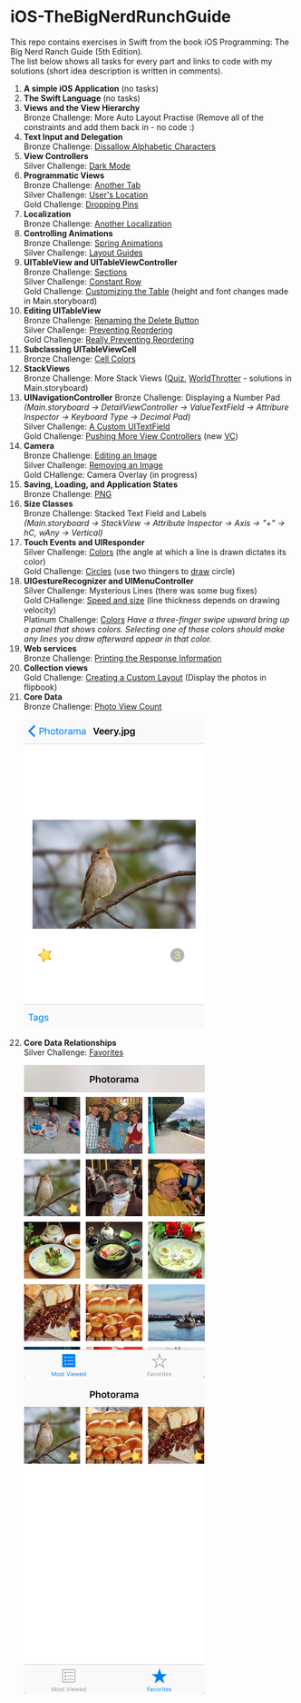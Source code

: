 # iOS-TheBigNerdRunchGuide

This repo contains exercises in Swift from the book iOS Programming: The Big Nerd Ranch Guide (5th Edition).<br>
The list below shows all tasks for every part and links to code with my solutions (short idea description is written in comments).

<ol>
<li>
<b>A simple iOS Application</b> (no tasks)
</li>

<li>
<b>The Swift Language</b> (no tasks)
</li>

<li>
<b>Views and the View Hierarchy</b><br>
Bronze Challenge: More Auto Layout Practise (Remove all of the constraints and add them back in - no code :)
</li>

<li>
<b>Text Input and Delegation</b><br>
Bronze Challenge:
<a href="https://github.com/pankova/iOS-TheBigNerdRunchGuide/blob/master/WorldTrotter/WorldTrotter/ConversionViewController.swift#L60-L68">Dissallow Alphabetic Characters</a>

</li>

<li>
<b>View Controllers</b><br>
Silver Challenge:  
<a href="https://github.com/pankova/iOS-TheBigNerdRunchGuide/blob/master/WorldTrotter/WorldTrotter/ConversionViewController.swift#L88-L106">Dark Mode</a>
</li>

<li>
<b>Programmatic Views</b><br>
Bronze Challenge:
<a href="https://github.com/pankova/iOS-TheBigNerdRunchGuide/blob/master/WorldTrotter/WorldTrotter/WebNerdRanchViewController.swift#L9-L31">Another Tab</a><br>
Silver Challenge:
<a href="https://github.com/pankova/iOS-TheBigNerdRunchGuide/blob/master/WorldTrotter/WorldTrotter/MapViewController.swift#L76-L98">User's Location</a><br>
Gold Challenge:
<a href="https://github.com/pankova/iOS-TheBigNerdRunchGuide/blob/master/WorldTrotter/WorldTrotter/MapViewController.swift#L100-L179">Dropping Pins</a>
</li>

<li>
<b>Localization</b><br>
Bronze Challenge: 
<a href="https://github.com/pankova/iOS-TheBigNerdRunchGuide/tree/master/WorldTrotter/WorldTrotter/ru.lproj">Another Localization</a>
</li>
 
<li>
<b>Controlling Animations</b><br>
Bronze Challenge: 
<a href="https://github.com/pankova/iOS-TheBigNerdRunchGuide/blob/master/Quiz/Quiz/ViewController.swift#L87-L105">Spring Animations</a><br> 
Silver Challenge: <a href="https://github.com/pankova/iOS-TheBigNerdRunchGuide/commit/c714f35c3c3d1a9e4585743e2d5da0309bfa2b96">Layout Guides</a>
</li>

<li>
<b>UITableView and UITableViewController</b><br>
Bronze Challenge: <a href="https://github.com/pankova/iOS-TheBigNerdRunchGuide/blob/master/HomepwnerWithSections/HomepwnerWithSections/ItemsViewController.swift#L13-L37">Sections</a><br>
Silver Challenge: <a href="https://github.com/pankova/iOS-TheBigNerdRunchGuide/blob/master/Homepwner/Homepwner/ItemStore.swift#L24-L32">Constant Row</a> <br>
Gold Challenge: <a href="https://github.com/pankova/iOS-TheBigNerdRunchGuide/blob/master/Homepwner/Homepwner/ItemsViewController.swift#L33-L42">Customizing the Table</a> (height and font changes made in Main.storyboard)
</li>

<li>
<b>Editing UITableView</b><br>
Bronze Challenge: <a href="https://github.com/pankova/iOS-TheBigNerdRunchGuide/blob/master/Homepwner/Homepwner/ItemsViewController.swift#L135-L138">Renaming the Delete Button</a><br>
Silver Challenge: <a href="https://github.com/pankova/iOS-TheBigNerdRunchGuide/blob/master/Homepwner/Homepwner/ItemsViewController.swift#L148-L154">Preventing Reordering</a><br>
Gold Challenge: <a href="https://github.com/pankova/iOS-TheBigNerdRunchGuide/blob/master/Homepwner/Homepwner/ItemsViewController.swift#L125-L133">Really Preventing Reordering</a>
</li>

<li>
<b>Subclassing UITableViewCell</b><br>
Bronze Challenge: <a href="https://github.com/pankova/iOS-TheBigNerdRunchGuide/blob/master/Homepwner/Homepwner/ItemsViewController.swift#L81-L87">Cell Colors</a><br>
</li>

<li>
<b>StackViews</b><br>
Bronze Challenge: More Stack Views (<a href="https://github.com/pankova/iOS-TheBigNerdRunchGuide/tree/master/QuizWithStackView">Quiz</a>, <a href="https://github.com/pankova/iOS-TheBigNerdRunchGuide/tree/master/WorldTrotterWithStackView">WorldThrotter</a> - solutions in Main.storyboard)<br> 
</li>

<li>
<b>UINavigationController</b>
Bronze Challenge: Displaying a Number Pad<br>
<i>(Main.storyboard -> DetailViewController -> ValueTextField -> Attribure Inspector -> Keyboard Type -> Decimal Pad)</i><br>
Silver Challenge: <a href = "https://github.com/pankova/iOS-TheBigNerdRunchGuide/blob/master/Homepwner/Homepwner/ColorBorderResponderTextField.swift#L11-L22">A Custom UITextField</a><br>
Gold Challenge: <a href="https://github.com/pankova/iOS-TheBigNerdRunchGuide/blob/master/Homepwner/Homepwner/DetailViewController.swift#L129-L136">Pushing More View Controllers</a> (new <a href="https://github.com/pankova/iOS-TheBigNerdRunchGuide/blob/master/Homepwner/Homepwner/ChooseDateViewController.swift#L10-L24">VC</a>)
</li>

<li>
<b>Camera</b><br>
Bronze Challenge: <a href="https://github.com/pankova/iOS-TheBigNerdRunchGuide/blob/master/Homepwner/Homepwner/DetailViewController.swift#L46-L47">Editing an Image</a><br>
Silver Challenge: <a href="https://github.com/pankova/iOS-TheBigNerdRunchGuide/blob/master/Homepwner/Homepwner/DetailViewController.swift#L74-L79">Removing an Image</a><br>
Gold CHallenge: Camera Overlay (in progress)<br>
</li>

<li>
<b>Saving, Loading, and Application States</b><br>
Bronze Challenge: <a href="https://github.com/pankova/iOS-TheBigNerdRunchGuide/blob/master/Homepwner/Homepwner/ImageStore.swift#L18-L19">PNG</a><br>
</li>

<li>
<b>Size Classes</b><br>
Bronze Challenge: Stacked Text Field and Labels<br>
<i>(Main.storyboard -> StackView -> Attribute Inspector -> Axis -> "+" -> hC, wAny -> Vertical)</i><br>
</li>

<li>
<b>Touch Events and UIResponder</b><br>
Silver Challenge: <a href="https://github.com/pankova/iOS-TheBigNerdRunchGuide/blob/master/TouchTracker/Line.swift#L23-L36">Colors</a> (the angle at which a line is drawn dictates its color)<br>
Gold Challenge: <a href="https://github.com/pankova/iOS-TheBigNerdRunchGuide/blob/master/TouchTracker/TouchTracker/Circle.swift#L13-L42">Circles</a> (use two thingers to <a href = "https://github.com/pankova/iOS-TheBigNerdRunchGuide/blob/master/TouchTracker/TouchTracker/DrawView.swift#L120-L192">draw</a> circle)<br>
</li>

<li>
<b>UIGestureRecognizer and UIMenuController</b><br>
Silver Challenge: Mysterious Lines (there was some bug fixes)<br>
Gold CHallenge: <a href="https://github.com/pankova/iOS-TheBigNerdRunchGuide/commit/a0f4687953c403ef8fe801d3cc84adb0da5f45ae">Speed and size</a> (line thickness depends on drawing velocity)<br>
Platinum Challenge: <a href="https://github.com/pankova/iOS-TheBigNerdRunchGuide/commit/8126eb349d4c6b5df4aebd90e7b1249369b83d56">Colors</a> <i>Have a three-finger swipe upward bring up a panel that shows colors. Selecting one of those colors should make any lines you draw afterward appear in that color. </i><br>
</li>

<li>
<b>Web services</b><br>
Bronze Challenge: <a href="https://github.com/pankova/iOS-TheBigNerdRunchGuide/commit/491c5f25ca317486a7edfb4e9e77969d8da1c52b">Printing the Response Information</a><br>
</li>

<li>
<b>Collection views</b><br>
Gold Challenge: <a href="https://github.com/pankova/iOS-TheBigNerdRunchGuide/commit/613ee963c1a744a18b9f67a7b1f04e20da7b47b5">Creating a Custom Layout</a> (Display the photos in flipbook)<br>
</li>

<li>
<b>Core Data</b><br>
Bronze Challenge: <a href="https://github.com/pankova/iOS-TheBigNerdRunchGuide/blob/master/Photorama/PhotoInfoViewController.swift#L45-L46">Photo View Count</a><br>

<p align="left">
  <img src="https://github.com/pankova/iOS-TheBigNerdRunchGuide/blob/master/Photorama/Screenshots/infovc.png" alt="InfoVC image"/>
</p>

</li>

<li>
<b>Core Data Relationships</b><br>
Silver Challenge: <a href="https://github.com/pankova/iOS-TheBigNerdRunchGuide/commit/e15bf103a8ad9c29af62f227d729870074c38c5b">Favorites</a><br>
 
<p align="left">
  <img src="https://github.com/pankova/iOS-TheBigNerdRunchGuide/blob/master/Photorama/Screenshots/all.png" alt="AllPhotos image"/>
  <img src="https://github.com/pankova/iOS-TheBigNerdRunchGuide/blob/master/Photorama/Screenshots/favp.png" alt="FavPhotos image"/>
</p>

</li>

</ol>

